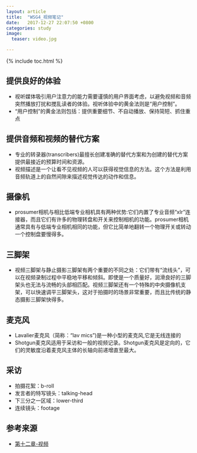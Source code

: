 ```yaml
---
layout: article
title:  "WSG4_视频笔记"
date:   2017-12-27 22:07:50 +0800
categories: study
image:
  teaser: video.jpg

---
```


{% include toc.html %}

## 提供良好的体验
* 视听媒体吸引用户注意力的能力需要谨慎的用户界面考虑，以避免视频和音频突然播放打扰和搅乱读者的体验。视听体验中的黄金法则是“用户控制”。
* “用户控制”的黄金法则包括：提供重要细节、不自动播放、保持简短、抓住重点

## 提供音频和视频的替代方案
* 专业的转录器(transcribers)最擅长创建准确的替代方案和为创建的替代方案提供最接近的预算时间和资源。
* 视频描述是一个让看不见视频的人可以获得视觉信息的方法。这个方法是利用音频轨道上的自然间隙来描述视觉传达的动作和信息。

## 摄像机
* prosumer相机与相比低端专业相机具有两种优势:它们内置了专业音频“xlr”连接器，而且它们有许多的物理转盘和开关来控制相机的功能。prosumer相机通常具有与低端专业相机相同的功能，但它比简单地翻转一个物理开关或转动一个控制盘要慢得多。

## 三脚架
* 视频三脚架与静止摄影三脚架有两个重要的不同之处：它们带有“流线头”，可以在视频录制过程中平稳地平移和倾斜。即使是一个质量好，润滑良好的三脚架头也无法与流畅的头部相匹配。视频三脚架还有一个特殊的中央摄像机支架，可以快速调平三脚架头，这对于拍摄时的场景非常重要，而且比传统的静态摄影三脚架快得多。

## 麦克风
* Lavalier麦克风（简称：“lav mics”)是一种小型的麦克风,它是无线连接的
* Shotgun麦克风适用于采访和一般的视频记录。Shotgun麦克风是定向的，它们的灵敏度沿着麦克风主体的长轴向前递增直至最大。

## 采访
* 拍摄花絮：b-roll
* 发言者的特写镜头：talking-head
* 下三分之一区域：lower-third
* 连续镜头：footage

## 参考来源
* [第十二章-视频](https://note.youdao.com/share/?token=9E217034C7C04A13AB72B999C75621D0&gid=64410216#/)